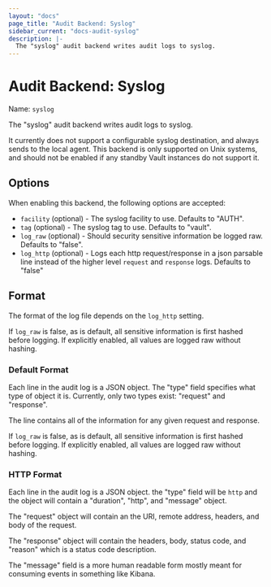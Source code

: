 ```yaml
---
layout: "docs"
page_title: "Audit Backend: Syslog"
sidebar_current: "docs-audit-syslog"
description: |-
  The "syslog" audit backend writes audit logs to syslog.
---
```


# Audit Backend: Syslog

Name: `syslog`

The "syslog" audit backend writes audit logs to syslog.

It currently does not support a configurable syslog destination, and
always sends to the local agent. This backend is only supported on Unix systems,
and should not be enabled if any standby Vault instances do not support it.

## Options

When enabling this backend, the following options are accepted:

 * `facility` (optional) - The syslog facility to use. Defaults to "AUTH".
 * `tag` (optional) - The syslog tag to use. Defaults to "vault".
 * `log_raw` (optional) - Should security sensitive information be logged raw. Defaults to "false".
 * `log_http` (optional) - Logs each http request/response in a json parsable line instead of
    the higher level `request` and `response` logs. Defaults to "false"

## Format

The format of the log file depends on the `log_http` setting.

If `log_raw` is false, as is default, all sensitive information is first hashed
before logging. If explicitly enabled, all values are logged raw without hashing.

### Default Format

Each line in the audit log is a JSON object. The "type" field specifies
what type of object it is. Currently, only two types exist: "request" and
"response".

The line contains all of the information for any given request and response.

If `log_raw` is false, as is default, all sensitive information is first hashed
before logging. If explicitly enabled, all values are logged raw without hashing.

### HTTP Format

Each line in the audit log is a JSON object. the "type" field will be `http` and the object will
contain a "duration", "http", and "message" object.

The "request" object will contain an the URI, remote address, headers, and body of the request.
 
The "response" object will contain the headers, body, status code, and "reason" which is a status
code description.

The "message" field is a more human readable form mostly meant for consuming events in something
like Kibana.

